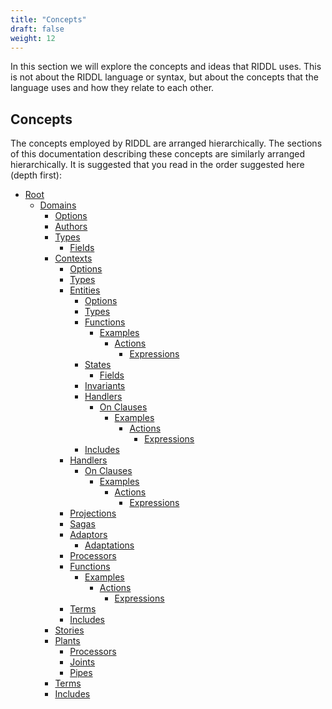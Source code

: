 ```yaml
---
title: "Concepts"
draft: false
weight: 12
---
```


In this section we will explore the concepts and ideas that RIDDL uses. This is
not about the RIDDL language or syntax, but about the concepts that the
language uses and how they relate to each other.


## Concepts
The concepts employed by RIDDL are arranged hierarchically. The sections
of this documentation describing these concepts are similarly arranged 
hierarchically. It is suggested that you read in the order suggested here
(depth first):

* [Root](root)
  * [Domains](domain)
    * [Options](option)
    * [Authors](author)
    * [Types](type)
      * [Fields](field)
    * [Contexts](context)
      * [Options](option)
      * [Types](type)
      * [Entities](entity)
        * [Options](option)
        * [Types](type)
        * [Functions](function)
          * [Examples](example)
            * [Actions](action)
              * [Expressions](expression)
        * [States](state)
          * [Fields](field)
        * [Invariants](invariant)
        * [Handlers](handler)
          * [On Clauses](onclause)
            * [Examples](example)
              * [Actions](action)
                * [Expressions](expression)
        * [Includes](include)
      * [Handlers](handler)
        * [On Clauses](onclause)
          * [Examples](example)
            * [Actions](action)
              * [Expressions](expression)
      * [Projections](projection)
      * [Sagas](saga)
      * [Adaptors](adaptor)
        * [Adaptations](adaptation)
      * [Processors](processor)
      * [Functions](function)
        * [Examples](example)
          * [Actions](action)
            * [Expressions](expression)
      * [Terms](term)
      * [Includes](include)
    * [Stories](story)
    * [Plants](plant)
      * [Processors](processor)
      * [Joints](joint)
      * [Pipes](pipe)
    * [Terms](term)
    * [Includes](include)

